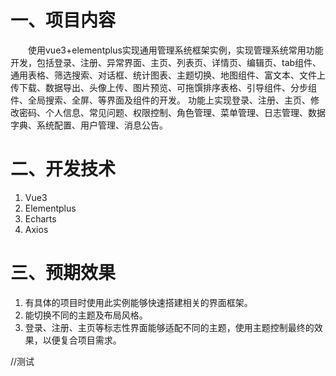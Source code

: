 # 一、项目内容
  使用vue3+elementplus实现通用管理系统框架实例，实现管理系统常用功能开发，包括登录、注册、异常界面、主页、列表页、详情页、编辑页、tab组件、通用表格、筛选搜索、对话框、统计图表、主题切换、地图组件、富文本、文件上传下载、数据导出、头像上传、图片预览、可拖馔排序表格、引导组件、分步组件、全局搜索、全屏、等界面及组件的开发。
功能上实现登录、注册、主页、修改密码、个人信息、常见问题、权限控制、角色管理、菜单管理、日志管理、数据字典、系统配置、用户管理、消息公告。

# 二、开发技术

1. Vue3
2. Elementplus
3. Echarts
4. Axios

# 三、预期效果

1. 有具体的项目时使用此实例能够快速搭建相关的界面框架。
2. 能切换不同的主题及布局风格。
3. 登录、注册、主页等标志性界面能够适配不同的主题，使用主题控制最终的效果，以便复合项目需求。


//测试
